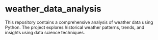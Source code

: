 # weather_data_analysis
This repository contains a comprehensive analysis of weather data using Python. The project explores historical weather patterns, trends, and insights using data science techniques.
